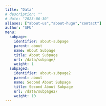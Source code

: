 ```yaml
---
title: "Data"
# description: ""
# date: "2023-06-30"
aliases: ["about-us","about-hugo","contact"]
author: "SFU"
menu:
  subpage:
    identifier: about-subpage
    parent: about
    name: About Subpage
    title: About Subpage
    url: /data/subpage/
    weight: 1
  subpage2:
    identifier: about-subpage2
    parent: about
    name: Second About Subpage
    title: Second About Subpage
    url: /data/subpage2/
    weight: 10
---
```

